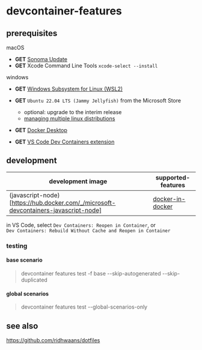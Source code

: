 # devcontainer-features

## prerequisites
macOS
- **GET** [Sonoma Update](https://support.apple.com/macos/upgrade)  
- **GET** Xcode Command Line Tools `xcode-select --install`

windows
- **GET** [Windows Subsystem for Linux (WSL2)](https://learn.microsoft.com/en-us/windows/wsl/install#update-to-wsl-2)  
- **GET** `Ubuntu 22.04 LTS (Jammy Jellyfish)` from the Microsoft Store
    - optional: upgrade to the interim release
    - [managing multiple linux distributions](https://learn.microsoft.com/en-us/windows/wsl/wsl-config#managing-multiple-linux-distributions)   

- **GET** [Docker Desktop](https://www.docker.com/products/docker-desktop/)  
- **GET** [VS Code Dev Containers extension](https://marketplace.visualstudio.com/items?itemName=ms-vscode-remote.remote-containers)  

## development

| development image                                                                   | supported-features                                                                                       | 
|-------------------------------------------------------------------------------------|----------------------------------------------------------------------------------------------------------|
| (javascript-node)[https://hub.docker.com/_/microsoft-devcontainers-javascript-node] | [docker-in-docker](https://github.com/devcontainers/features/pkgs/container/features%2Fdocker-in-docker) |

in VS Code, select `Dev Containers: Reopen in Container`, or  
`Dev Containers: Rebuild Without Cache and Reopen in Container` 

### testing

#### base scenario
> devcontainer features test -f base --skip-autogenerated --skip-duplicated
#### global scenarios
> devcontainer features test --global-scenarios-only

## see also
https://github.com/ridhwaans/dotfiles
